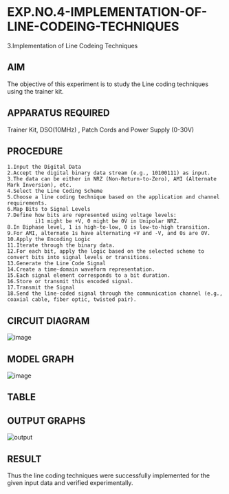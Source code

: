 # EXP.NO.4-IMPLEMENTATION-OF-LINE-CODEING-TECHNIQUES

3.Implementation of Line Codeing Techniques 
  
## AIM    
 The objective of this experiment is to study the Line coding techniques using the trainer kit. 
## APPARATUS REQUIRED
Trainer Kit, DSO(10MHz) , Patch Cords and Power Supply (0-30V)   
## PROCEDURE
```
1.Input the Digital Data
2.Accept the digital binary data stream (e.g., 10100111) as input.
3.The data can be either in NRZ (Non-Return-to-Zero), AMI (Alternate Mark Inversion), etc.
4.Select the Line Coding Scheme
5.Choose a line coding technique based on the application and channel requirements.
6.Map Bits to Signal Levels
7.Define how bits are represented using voltage levels:
         i)1 might be +V, 0 might be 0V in Unipolar NRZ.
8.In Biphase level, 1 is high-to-low, 0 is low-to-high transition.
9.For AMI, alternate 1s have alternating +V and -V, and 0s are 0V.
10.Apply the Encoding Logic
11.Iterate through the binary data.
12.For each bit, apply the logic based on the selected scheme to convert bits into signal levels or transitions.
13.Generate the Line Code Signal
14.Create a time-domain waveform representation.
15.Each signal element corresponds to a bit duration.
16.Store or transmit this encoded signal.
17.Transmit the Signal
18.Send the line-coded signal through the communication channel (e.g., coaxial cable, fiber optic, twisted pair).
```
## CIRCUIT DIAGRAM
![image](https://github.com/user-attachments/assets/eada3117-24f0-4b1b-af16-11f91bfc4208)

## MODEL GRAPH
![image](https://github.com/user-attachments/assets/7dbbb290-d5d5-41a3-bd97-4e9db1cb608d)

## TABLE


## OUTPUT GRAPHS
![output](https://github.com/user-attachments/assets/6adfd457-f427-438a-a38c-0c70c2045412)



## RESULT 
Thus the line coding techniques were successfully implemented for the given input data and verified experimentally.
